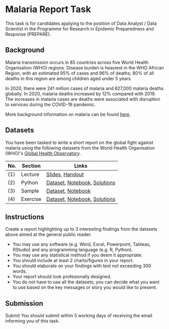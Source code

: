 # Malaria Report Task
This task is for candidates applying to the position of Data Analyst / Data Scientist in the Programme for Research in Epidemic Preparedness and Response (PREPARE).

## Background
Malaria transmission occurs in 85 countries across five World Health Organisation (WHO) regions. Disease burden is heaviest in the WHO African Region, with an estimated 95% of cases and 96% of deaths; 80% of all deaths in this region are among children aged under 5 years.

In 2020, there were 241 million cases of malaria and 627,000 malaria deaths globally. 
In 2020, malaria deaths increased by 12% compared with 2019. The increases in malaria cases are deaths were associated with disruption to services during the COVID-19 pandemic.

More background information on malaria can be found [here](https://www.who.int/news-room/fact-sheets/detail/malaria).

## Datasets
You have been tasked to write a short report on the global fight against malaria using the following datasets from the World Health Organisation (WHO)'s [Global Health Observatory](https://www.who.int/data/gho). 

No. | Section  | Links
--- | -------- | --------
(1) | Lecture  | [Slides](lecture/Slides.pdf), [Handout](lecture/handout.md)
(2) | Python   | [Dataset](python/births.csv), [Notebook](python/Python.ipynb), [Solutions](python/Python_Solutions.ipynb)
(3) | Sample   | [Dataset](sample/lungsample.csv), [Notebook](sample/Lung.ipynb)
(4) | Exercise | [Dataset](exercise/leukemia.csv), [Notebook](exercise/Leukemia.ipynb), [Solutions](exercise/Solutions.ipynb)

## Instructions
Create a report highlighting up to 3 interesting findings from the datasets above aimed at the general public reader.
- You may use any software (e.g. Word, Excel, Powerpoint, Tableau, RStudio) and any programming language (e.g. R, Python).
- You may use any statistical method if you deem it appropriate.
- You should include at least 2 charts/figures in your report.
- You should elaborate on your findings with text not exceeding 300 words.
- Your report should look profesionally designed.
- You do not have to use all the datasets; you can decide what you want to use based on the key messages or story you would like to present.

## Submission
Submit
You should submit within 5 working days of receiving the email informing you of this task.
